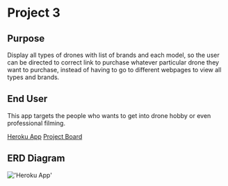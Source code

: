 # Project 3

## Purpose
 Display all types of drones with list of brands and each model, so the user
 can be directed to correct link to purchase whatever particular drone they want to purchase, instead of having to go to different webpages to view all types and brands.

## End User
This app targets the people who wants to get into drone hobby or even professional filming. 

<a href="https://stormy-bastion-82943.herokuapp.com/">Heroku App</a>
<a href="https://git.generalassemb.ly/vithusan/SEI24-PROJECT3/projects/1">Project Board</a>


## ERD Diagram
!['Heroku App']('https://stormy-bastion-82943.herokuapp.com/')
